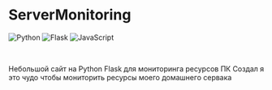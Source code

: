# ServerMonitoring
![Python](https://img.shields.io/badge/python-3670A0?style=for-the-badge&logo=python&logoColor=ffdd54) ![Flask](https://img.shields.io/badge/flask-%23000.svg?style=for-the-badge&logo=flask&logoColor=white) ![JavaScript](https://img.shields.io/badge/javascript-%23323330.svg?style=for-the-badge&logo=javascript&logoColor=%23F7DF1E)

<br/>

Небольшой сайт на Python Flask для мониторинга ресурсов ПК
Создал я это чудо чтобы мониторить ресурсы моего домашнего сервака
